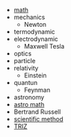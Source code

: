 
* [math](https://github.com/streamcode9/os/blob/main/math.md)
* mechanics
  * Newton
* termodynamic
* electrodynamic
  * Maxwell Tesla
* optics
* particle
* relativity
  * Einstein
* quantun
  * Feynman
* astronomy
* [astro math](http://www.danfleisch.com/sgmoa/)
* Bertrand Russell
* [scientific method](https://en.m.wikipedia.org/wiki/Scientific_method)
* [TRIZ](https://en.m.wikipedia.org/wiki/TRIZ)
  
